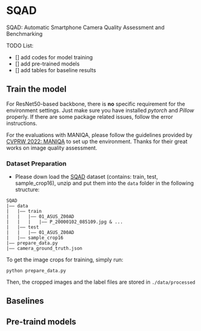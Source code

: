 # SQAD
SQAD: Automatic Smartphone Camera Quality Assessment and Benchmarking<br>

TODO List:
- [] add codes for model training
- [] add pre-trained models
- [] add tables for baseline results

## Train the model
For ResNet50-based backbone, there is **no** specific requirement for the environment settings. Just make sure you have installed *pytorch* and *Pillow* properly. If there are some package related issues, follow the error instructions.<br>

For the evaluations with MANIQA, please follow the guidelines provided by [CVPRW 2022: MANIQA](https://github.com/IIGROUP/MANIQA) to set up the environment. Thanks for their great works on image quality assessment.

### Dataset Preparation
* Please down load the [SQAD]() dataset (contains: train, test, sample_crop16), unzip and put them into the `data` folder in the following structure:
```
SQAD
|—— data
|	|—— train
|	|	|—— 01_ASUS_Z00AD
|	|	|	|—— P_20000102_085109.jpg & ...
|	|—— test
|	|	|—— 01_ASUS_Z00AD
|	|—— sample_crop16
|—— prepare_data.py
|—— camera_ground_truth.json
```
To get the image crops for training, simply run:
```
python prepare_data.py
```

Then, the cropped images and the label files are stored in `./data/processed`

## Baselines

## Pre-traind models
